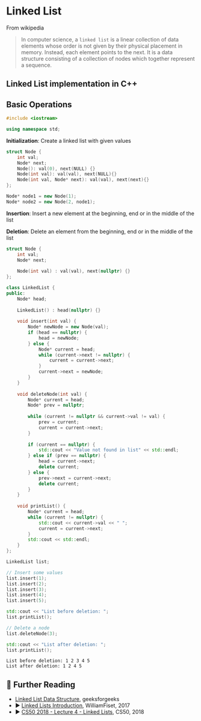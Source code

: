# Linked List

From wikipedia

> In computer science, a `linked list` is a linear collection of data elements whose order is not given by their physical placement in memory. Instead, each element points to the next. It is a data structure consisting of a collection of nodes which together represent a sequence.

## Linked List implementation in C++

## Basic Operations


```c++
#include <iostream>

using namespace std;
```

**Initialization**: Create a linked list with given values


```c++
struct Node {
    int val;
    Node* next;
    Node(): val(0), next(NULL) {}
    Node(int val): val(val), next(NULL){}
    Node(int val, Node* next): val(val), next(next){}
};

Node* node1 = new Node(1);
Node* node2 = new Node(2, node1);
```

**Insertion**: Insert a new element at the beginning, end or in the middle of the list

**Deletion**: Delete an element from the beginning, end or in the middle of the list



```c++
struct Node {
    int val;
    Node* next;
    
    Node(int val) : val(val), next(nullptr) {}
};

class LinkedList {
public:
    Node* head;
    
    LinkedList() : head(nullptr) {}
    
    void insert(int val) {
        Node* newNode = new Node(val);
        if (head == nullptr) {
            head = newNode;
        } else {
            Node* current = head;
            while (current->next != nullptr) {
                current = current->next;
            }
            current->next = newNode;
        }
    }
    
    void deleteNode(int val) {
        Node* current = head;
        Node* prev = nullptr;
        
        while (current != nullptr && current->val != val) {
            prev = current;
            current = current->next;
        }
        
        if (current == nullptr) {
            std::cout << "Value not found in list" << std::endl;
        } else if (prev == nullptr) {
            head = current->next;
            delete current;
        } else {
            prev->next = current->next;
            delete current;
        }
    }
    
    void printList() {
        Node* current = head;
        while (current != nullptr) {
            std::cout << current->val << " ";
            current = current->next;
        }
        std::cout << std::endl;
    }
};
```


```c++
LinkedList list;

// Insert some values
list.insert(1);
list.insert(2);
list.insert(3);
list.insert(4);
list.insert(5);

std::cout << "List before deletion: ";
list.printList();

// Delete a node
list.deleteNode(3);

std::cout << "List after deletion: ";
list.printList();
```

    List before deletion: 1 2 3 4 5 
    List after deletion: 1 2 4 5 


## 🔗 Further Reading

* [Linked List Data Structure](https://www.geeksforgeeks.org/data-structures/linked-list/), geeksforgeeks
* ▶️ [Linked Lists Introduction](https://www.youtube.com/watch?v=-Yn5DU0_-lw&t=7s&ab_channel=WilliamFiset), WilliamFiset, 2017
* ▶️ [CS50 2018 - Lecture 4 - Linked Lists](https://www.youtube.com/watch?v=wh4TS7RJDTA), CS50, 2018

